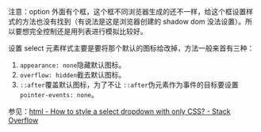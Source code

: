 注意：option 外面有个框，这个框不同浏览器生成的还不一样，给这个框设置样式的方法也没有找到（有说法是这是浏览器创建的 shadow dom 没法设置）。所以要想完全控制还是用列表进行模拟比较好。

设置 select 元素样式主要是要将那个默认的图标给改掉，方法一般来首有三种：

1.  `appearance: none`隐藏默认图标。
2.  `overflow: hidden`截去默认图标。
3.  `::after`覆盖默认图标，为了不让 `::after`伪元素作为事件的目标要设置`pointer-events: none`。

参见：[html - How to style a select dropdown with only CSS? - Stack Overflow](https://stackoverflow.com/questions/1895476/how-to-style-a-select-dropdown-with-only-css)
